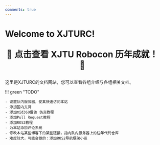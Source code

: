 ```yaml
---
comments: true
---
```


# Welcome to XJTURC!

<p style="text-align:center; font-size:2em;">
  <span>🚀</span>
  <a href="https://xjturc-welcome.streamlit.app/" target="_blank" style="font-weight:bold; text-decoration:none;">
    点击查看 XJTU Robocon 历年成就！
  </a>
  <span>🎉</span>
</p>

这里是XJTURC的文档网站，您可以查看各组介绍与各组相关文档。

!!! green "TODO"
    
    - 设置队内服务器，使其快速访问本站
    - 添加国内支持
    - 添加mid360雷达 仿真教程
    - 添加Pull Request教程
    - 添加ROS2教程
    - 为本站添加评论系统
    - 修改本站某些博客下的某些链接，指向队内服务器上的往年代码仓库
    - 难度较大，可能会做的：添加ROS2导航框架小览
